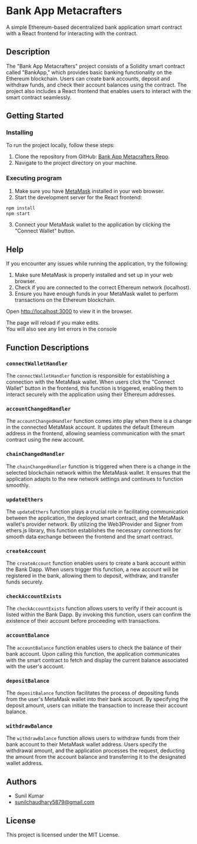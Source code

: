 # Bank App Metacrafters

A simple Ethereum-based decentralized bank application smart contract with a React frontend for interacting with the contract.

## Description

The "Bank App Metacrafters" project consists of a Solidity smart contract called "BankApp," which provides basic banking functionality on the Ethereum blockchain. Users can create bank accounts, deposit and withdraw funds, and check their account balances using the contract. The project also includes a React frontend that enables users to interact with the smart contract seamlessly.

## Getting Started

### Installing

To run the project locally, follow these steps:

1. Clone the repository from GitHub: [Bank App Metacrafters Repo](https://github.com/SUNILCHOUDHARY5764/AVAX_Module2/).
2. Navigate to the project directory on your machine.

### Executing program

1. Make sure you have [MetaMask](https://metamask.io/) installed in your web browser.
2. Start the development server for the React frontend:

```bash
npm install
npm start
```

3. Connect your MetaMask wallet to the application by clicking the "Connect Wallet" button.

## Help

If you encounter any issues while running the application, try the following:

1. Make sure MetaMask is properly installed and set up in your web browser.
2. Check if you are connected to the correct Ethereum network (localhost).
3. Ensure you have enough funds in your MetaMask wallet to perform transactions on the Ethereum blockchain.

Open [http://localhost:3000](http://localhost:3000) to view it in the browser.

The page will reload if you make edits.\
You will also see any lint errors in the console

## Function Descriptions

### `connectWalletHandler`

The `connectWalletHandler` function is responsible for establishing a connection with the MetaMask wallet. When users click the "Connect Wallet" button in the frontend, this function is triggered, enabling them to interact securely with the application using their Ethereum addresses.

### `accountChangedHandler`

The `accountChangedHandler` function comes into play when there is a change in the connected MetaMask account. It updates the default Ethereum address in the frontend, allowing seamless communication with the smart contract using the new account.

### `chainChangedHandler`

The `chainChangedHandler` function is triggered when there is a change in the selected blockchain network within the MetaMask wallet. It ensures that the application adapts to the new network settings and continues to function smoothly.

### `updateEthers`

The `updateEthers` function plays a crucial role in facilitating communication between the application, the deployed smart contract, and the MetaMask wallet's provider network. By utilizing the Web3Provider and Signer from ethers.js library, this function establishes the necessary connections for smooth data exchange between the frontend and the smart contract.

### `createAccount`

The `createAccount` function enables users to create a bank account within the Bank Dapp. When users trigger this function, a new account will be registered in the bank, allowing them to deposit, withdraw, and transfer funds securely.

### `checkAccountExists`

The `checkAccountExists` function allows users to verify if their account is listed within the Bank Dapp. By invoking this function, users can confirm the existence of their account before proceeding with transactions.

### `accountBalance`

The `accountBalance` function enables users to check the balance of their bank account. Upon calling this function, the application communicates with the smart contract to fetch and display the current balance associated with the user's account.

### `depositBalance`

The `depositBalance` function facilitates the process of depositing funds from the user's MetaMask wallet into their bank account. By specifying the deposit amount, users can initiate the transaction to increase their account balance.

### `withdrawBalance`

The `withdrawBalance` function allows users to withdraw funds from their bank account to their MetaMask wallet address. Users specify the withdrawal amount, and the application processes the request, deducting the amount from the account balance and transferring it to the designated wallet address.

## Authors
- Sunil Kumar
- sunilchaudhary5879@gmail.com

## License

This project is licensed under the MIT License.
